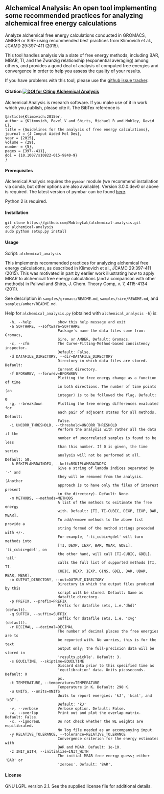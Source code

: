 ## Alchemical Analysis: An open tool implementing some recommended practices for analyzing alchemical free energy calculations

Analyze alchemical free energy calculations conducted in GROMACS, AMBER or SIRE using recommended best practices from Klimovich et al., JCAMD 29:397-411 (2015).

This tool handles analysis via a slate of free energy methods, including BAR, MBAR, TI, and the Zwanzig relationship (exponential averaging) among others, and provides a good deal of analysis of computed free energies and convergence in order to help you assess the quality of your results.

If you have problems with this tool, please use the [github issue tracker](https://github.com/mobleylab/alchemical-analysis/issues).

#### Citation [![DOI for Citing Alchemical Analysis](https://img.shields.io/badge/DOI-10.007%2Fs10822--015--9840--9-blue.svg)](http://dx.doi.org/10.1007/s10822-015-9840-9)

Alchemical Analysis is research software. If you make use of it in work which you publish, please cite it. The BibTex reference is

```
@article{Klimovich:2015er,
author = {Klimovich, Pavel V and Shirts, Michael R and Mobley, David L},
title = {Guidelines for the analysis of free energy calculations},
journal = {J Comput Aided Mol Des},
year = {2015},
volume = {29},
number = {5},
pages = {397--411},
doi = {10.1007/s10822-015-9840-9}
}
```

#### Prerequisites

Alchemical Analysis requires the `pymbar` module (we recommend
installation via conda, but other options are also available). Version
3.0.0.dev0 or above is required. The latest version of pymbar can be found
[here](https://github.com/choderalab/pymbar).

Python 2 is required.

#### Installation

    git clone https://github.com/MobleyLab/alchemical-analysis.git
    cd alchemical-analysis
    sudo python setup.py install

#### Usage

Script: `alchemical_analysis`

This implements recommended practices for analyzing alchemical free energy calculations, as described in Klimovich et al., JCAMD 29:397-411 (2015). This was motivated in part by earlier work illustrating how to apply MBAR to alchemical free energy calculations (and a comparison with other methods) in Paliwal and Shirts, J. Chem. Theory Comp, v. 7, 4115-4134 (2011).

See description in `samples/gromacs/README.md`, `samples/sire/README.md`, and `samples/amber/README.md`.


Help for `alchemical_analysis.py` (obtained with `alchemical_analysis -h`) is:

```Options:
  -h, --help            show this help message and exit
  -a SOFTWARE, --software=SOFTWARE
                        Package's name the data files come from: Gromacs,
                        Sire, or AMBER. Default: Gromacs.
  -c, --cfm             The Curve-Fitting-Method-based consistency inspector.
                        Default: False.
  -d DATAFILE_DIRECTORY, --dir=DATAFILE_DIRECTORY
                        Directory in which data files are stored. Default:
                        Current directory.
  -f BFORWREV, --forwrev=BFORWREV
                        Plotting the free energy change as a function of time
                        in both directions. The number of time points (an
                        integer) is to be followed the flag. Default: 0
  -g, --breakdown       Plotting the free energy differences evaluated for
                        each pair of adjacent states for all methods. Default:
                        False.
  -i UNCORR_THRESHOLD, --threshold=UNCORR_THRESHOLD
                        Perform the analysis with rather all the data if the
                        number of uncorrelated samples is found to be less
                        than this number. If 0 is given, the time series
                        analysis will not be performed at all. Default: 50.
  -k BSKIPLAMBDAINDEX, --koff=BSKIPLAMBDAINDEX
                        Give a string of lambda indices separated by '-' and
                        they will be removed from the analysis. (Another
                        approach is to have only the files of interest present
                        in the directory). Default: None.
  -m METHODS, --methods=METHODS
                        A list of the methods to esitimate the free energy
                        with. Default: [TI, TI-CUBIC, DEXP, IEXP, BAR, MBAR].
                        To add/remove methods to the above list provide a
                        string formed of the method strings preceded with +/-.
                        For example, '-ti_cubic+gdel' will turn methods into
                        [TI, DEXP, IEXP, BAR, MBAR, GDEL]. 'ti_cubic+gdel', on
                        the other hand, will call [TI-CUBIC, GDEL]. 'all'
                        calls the full list of supported methods [TI, TI-
                        CUBIC, DEXP, IEXP, GINS, GDEL, BAR, UBAR, RBAR, MBAR].
  -o OUTPUT_DIRECTORY, --out=OUTPUT_DIRECTORY
                        Directory in which the output files produced by this
                        script will be stored. Default: Same as
                        datafile_directory.
  -p PREFIX, --prefix=PREFIX
                        Prefix for datafile sets, i.e.'dhdl' (default).
  -q SUFFIX, --suffix=SUFFIX
                        Suffix for datafile sets, i.e. 'xvg' (default).
  -r DECIMAL, --decimal=DECIMAL
                        The number of decimal places the free energies are to
                        be reported with. No worries, this is for the text
                        output only; the full-precision data will be stored in
                        'results.pickle'. Default: 3.
  -s EQUILTIME, --skiptime=EQUILTIME
                        Discard data prior to this specified time as
                        'equilibration' data. Units picoseconds. Default: 0
                        ps.
  -t TEMPERATURE, --temperature=TEMPERATURE
                        Temperature in K. Default: 298 K.
  -u UNITS, --units=UNITS
                        Units to report energies: 'kJ', 'kcal', and 'kBT'.
                        Default: 'kJ'
  -v, --verbose         Verbose option. Default: False.
  -w, --overlap         Print out and plot the overlap matrix. Default: False.
  -x, --ignoreWL        Do not check whether the WL weights are equilibrated.
                        No log file needed as an accompanying input.
  -y RELATIVE_TOLERANCE, --tolerance=RELATIVE_TOLERANCE
                        Convergence criterion for the energy estimates with
                        BAR and MBAR. Default: 1e-10.
  -z INIT_WITH, --initialize=INIT_WITH
                        The initial MBAR free energy guess; either 'BAR' or
                        'zeroes'. Default: 'BAR'.
```


#### License

GNU LGPL version 2.1. See the supplied license file for additional details. 
